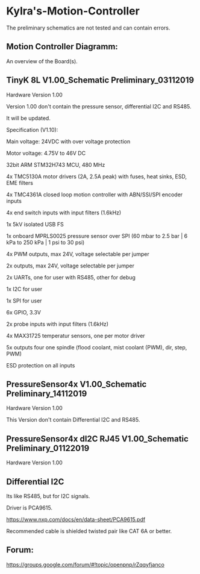 # Kylra's-Motion-Controller


The preliminary schematics are not tested and can contain errors.


## Motion Controller Diagramm:
An overview of the Board(s).


## TinyK 8L V1.00_Schematic Preliminary_03112019
Hardware Version 1.00

Version 1.00 don't contain the pressure sensor, differential I2C and RS485.

It will be updated.


Specification (V1.10):

Main voltage: 24VDC with over voltage protection

Motor voltage: 4.75V to 46V DC

32bit ARM STM32H743 MCU, 480 MHz

4x TMC5130A motor drivers (2A, 2.5A peak) with fuses, heat sinks, ESD, EME filters

4x TMC4361A closed loop motion controller with ABN/SSI/SPI encoder inputs

4x end switch inputs with input filters (1.6kHz)

1x 5kV isolated USB FS

1x onboard MPRLS0025 pressure sensor over SPI (60 mbar to 2.5 bar | 6 kPa to 250 kPa | 1 psi to 30 psi)

4x PWM outputs, max 24V, voltage selectable per jumper

2x outputs, max 24V, voltage selectable per jumper

2x UARTs, one for user with RS485, other for debug

1x I2C for user

1x SPI for user

6x GPIO, 3.3V

2x probe inputs with input filters (1.6kHz)

4x MAX31725 temperatur sensors, one per motor driver

5x outputs four one spindle (flood coolant, mist coolant (PWM), dir, step, PWM)

ESD protection on all inputs


## PressureSensor4x V1.00_Schematic Preliminary_14112019
Hardware Version 1.00

This Version don't contain Differential I2C and RS485.


## PressureSensor4x dI2C RJ45 V1.00_Schematic Preliminary_01122019
Hardware Version 1.00


## Differential I2C
Its like RS485, but for I2C signals.

Driver is PCA9615.

https://www.nxp.com/docs/en/data-sheet/PCA9615.pdf

Recommended cable is shielded twisted pair like CAT 6A or better.


## Forum:
https://groups.google.com/forum/#!topic/openpnp/rZqqyfjanco
